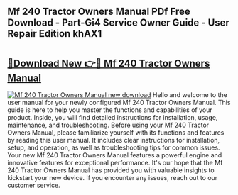 ## Mf 240 Tractor Owners Manual PDf Free Download - Part-Gi4 Service Owner Guide - User Repair Edition khAX1

# <h2><a href="http://bc48399.oget.top/?id=Mf+240+Tractor+Owners+Manual">🔗Download New 👉🔴 Mf 240 Tractor Owners Manual</a></h2>

[![Mf 240 Tractor Owners Manual new download](https://i.imgur.com/5g1atiW.png)](http://bc48399.oget.top/?id=Mf+240+Tractor+Owners+Manual)
Hello and welcome to the user manual for your newly configured Mf 240 Tractor Owners Manual. This guide is here to help you master the functions and capabilities of your product. Inside, you will find detailed instructions for installation, usage, maintenance, and troubleshooting. Before using your Mf 240 Tractor Owners Manual, please familiarize yourself with its functions and features by reading this user manual. It includes clear instructions for installation, setup, and operation, as well as troubleshooting tips for common issues. Your new Mf 240 Tractor Owners Manual features a powerful engine and innovative features for exceptional performance. It's our hope that the Mf 240 Tractor Owners Manual has provided you with valuable insights to kickstart your new device. If you encounter any issues, reach out to our customer service.
